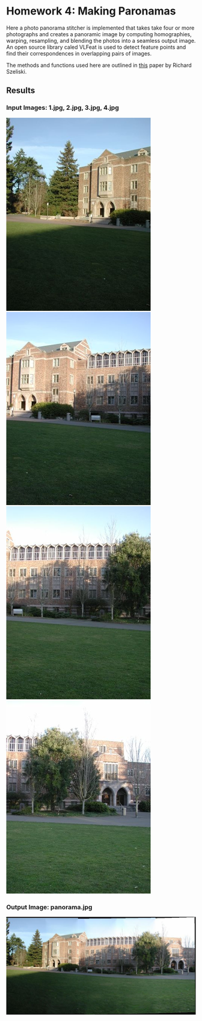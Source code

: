 # Homework 4: Making Paronamas
Here a photo panorama stitcher is implemented that takes take four or more photographs and creates a panoramic image by 
computing homographies, warping, resampling, and blending the photos into a seamless output image. An open source library 
caled VLFeat is used to detect feature points and find their correspondences in overlapping pairs of images.

The methods and functions used here are outlined in [this](http://pages.cs.wisc.edu/~dyer/cs534/papers/szeliski96.pdf) paper by 
Richard Szeliski.

## Results
### Input Images: 1.jpg, 2.jpg, 3.jpg, 4.jpg
![](HW4/skeleton/input_images/1.jpg)
![](HW4/skeleton/input_images/2.jpg)
![](HW4/skeleton/input_images/3.jpg) 
![](HW4/skeleton/input_images/4.jpg)
### Output Image: panorama.jpg
![](HW4/skeleton/output_images/panorama.jpg)
